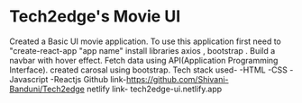 # Tech2edge's Movie UI
Created a Basic UI movie application.
To use this application first need to "create-react-app "app name"
install libraries axios , bootstrap .
Build a navbar with hover effect.
Fetch data using API(Application Programming Interface).
created carosal using bootstrap.
Tech stack used- -HTML -CSS -Javascript -Reactjs
Github link-https://github.com/Shivani-Banduni/Tech2edge
netlify link- tech2edge-ui.netlify.app
